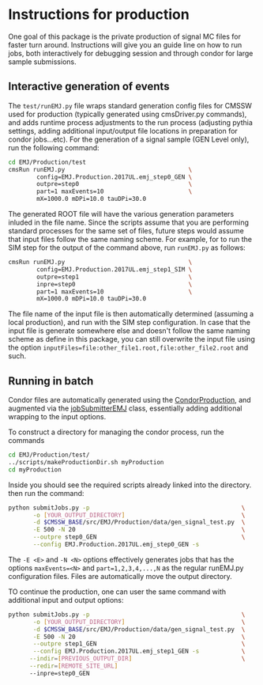 # Instructions for production

One goal of this package is the private production of signal MC files for faster
turn around. Instructions will give you an guide line on how to run jobs, both
interactively for debugging session and through condor for large sample
submissions.

## Interactive generation of events

The `test/runEMJ.py` file wraps standard generation config files for CMSSW used
for production (typically generated using cmsDriver.py commands), and adds
runtime process adjustments to the run process (adjusting pythia settings, adding
additional input/output file locations in preparation for condor jobs...etc). For
the generation of a signal sample (GEN Level only), run the following command:

```bash
cd EMJ/Production/test
cmsRun runEMJ.py                                   \
        config=EMJ.Production.2017UL.emj_step0_GEN \
        outpre=step0                               \
        part=1 maxEvents=10                        \
        mX=1000.0 mDPi=10.0 tauDPi=30.0
```

The generated ROOT file will have the various generation parameters inluded in
the file name. Since the scripts assume that you are performing standard
processes for the same set of files, future steps would assume that input files
follow the same naming scheme. For example, for to run the SIM step for the
output of the command above, run `runEMJ.py` as follows:

```bash
cmsRun runEMJ.py                                   \
        config=EMJ.Production.2017UL.emj_step1_SIM \
        outpre=step1                               \
        inpre=step0                                \
        part=1 maxEvents=10                        \
        mX=1000.0 mDPi=10.0 tauDPi=30.0
```

The file name of the input file is then automatically determined (assuming a
local production), and run with the SIM step configuration. In case that the
input file is generate somewhere else and doesn't follow the same naming scheme
as define in this package, you can still overwrite the input file using the
option `inputFiles=file:other_file1.root,file:other_file2.root` and such.

## Running in batch

Condor files are automatically generated using the
[CondorProduction](https://github.com/kpedro88/CondorProduction), and augmented
via the [jobSubmitterEMJ](../python/jobSubmitter.py) class, essentially adding
additional wrapping to the input options.

To construct a directory for managing the condor process, run the commands

```bash
cd EMJ/Production/test/
../scripts/makeProductionDir.sh myProduction
cd myProduction
```

Inside you should see the required scripts already linked into the directory.
then run the command:

```bash
python submitJobs.py -p                                           \
       -o [YOUR_OUTPUT_DIRECTORY]                                 \
       -d $CMSSW_BASE/src/EMJ/Production/data/gen_signal_test.py  \
       -E 500 -N 20                                               \
       --outpre step0_GEN                                         \
       --config EMJ.Production.2017UL.emj_step0_GEN -s
```

The `-E <E>` and `-N <N>` options effectively generates jobs that has the options
`maxEvents=<N>` and `part=1,2,3,4,...,N` as the regular runEMJ.py configuration
files. Files are automatically move the output directory.

TO continue the production, one can user the same command with additional input
and output options:

```bash
python submitJobs.py -p                                           \
       -o [YOUR_OUTPUT_DIRECTORY]                                 \
       -d $CMSSW_BASE/src/EMJ/Production/data/gen_signal_test.py  \
       -E 500 -N 20                                               \
       --outpre step1_GEN                                         \
       --config EMJ.Production.2017UL.emj_step1_GEN -s            \
      --indir=[PREVIOUS_OUTPUT_DIR]                               \
      --redir=[REMOTE_SITE_URL]
      --inpre=step0_GEN
```
